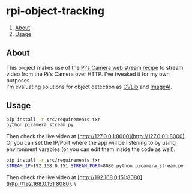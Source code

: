 # rpi-object-tracking

1. [About](#about)
1. [Usage](#usage)

## About
This project makes use of the [Pi's Camera web stream recipe](http://picamera.readthedocs.io/en/latest/recipes2.html#web-streaming) to stream video from the Pi's Camera over HTTP. I've tweaked it for my own purposes. \
I'm evaluating solutions for object detection as [CVLib](https://www.cvlib.net/) and [ImageAI](https://imageai.readthedocs.io/en/latest/).

## Usage
```bash
pip install -r src/requirements.txr
python picamera_stream.py
```
Then check the live video at [http://127.0.0.1:8000](http://127.0.0.1:8000). \
Or you can set the IP/Port where the app will be listening to by using environment varables (or you can edit them inside the code as well).
```bash
pip install -r src/requirements.txr
STREAM_IP=192.168.0.151 STREAM_PORT=8080 python picamera_stream.py
```
Then check the live video at [http://192.168.0.151:8080](http://192.168.0.151:8080). \
